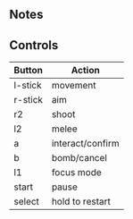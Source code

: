 
## Notes

## Controls

|Button| Action |
|--|--|
| l-stick| movement |
| r-stick| aim |
| r2| shoot |
| l2| melee |
| a| interact/confirm |
| b| bomb/cancel |
| l1| focus mode |
| start| pause |
| select| hold to restart |
